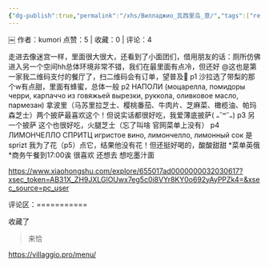 ```yaml
---
{"dg-publish":true,"permalink":"/xhs/Вилладжио_瓦西里岛_意/","tags":["rednote","圣彼得堡"],"created":"2025-03-17T18:31:49.525+08:00","updated":"2025-03-19T21:42:09.491+08:00"}
---
```


￼
作者：kumori
点赞：5   |   收藏：0   |   评论：4

走进去像迷宫一样，里面很大很大，还看到了小面团们，借用朋友的话：厕所仿佛进入另一个空间hh总体环境非常不错，我们在最里面有点冷，但还好
@这也是第一家我二维码支付的餐厅了，扫二维码会有订单，望普及🤣
p1 沙拉选了带梨的那个w有点甜，里面有蜂蜜，总体一般
p2 НАПОЛИ (моцарелла, помидоры черри, карпаччо из говяжьей вырезки, руккола, оливковое масло, пармезан) 拿波里（马苏里拉芝士、樱桃番茄、牛肉片、芝麻菜、橄榄油、帕玛森芝士）两个披萨最喜欢这个！但说实话都很好吃，我爱薄底披萨( ᎔˘꒳˘᎔)
p3 另一个披萨 这个也很好吃，火腿芝士（忘了叫啥 官网菜单上没有）
p4 ЛИМОНЧЕЛЛО СПРИТЦ игристое вино, лимончелло, лимонный сок 是sprizt 我为了花（p5）点它，结果他没有花！但还挺好喝的，酸酸甜甜
*菜单英俄
*商务午餐到17:00诶
很喜欢 还想去 想吃墨汁面

https://www.xiaohongshu.com/explore/655017ad0000000032030617?xsec_token=AB31X_ZH9JXLGlOUwx7eg5c0i8VYr8KY0o692yAyPPZk4=&xsec_source=pc_user

评论区：===========

收藏了

> 来恰

https://villaggio.pro/menu/